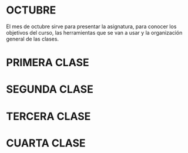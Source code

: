 # OCTUBRE

El mes de octubre sirve para presentar la asignatura, para conocer los objetivos
del curso, las herramientas que se van a usar y la organización general de las
clases.


# PRIMERA CLASE

# SEGUNDA CLASE

# TERCERA CLASE

# CUARTA CLASE

